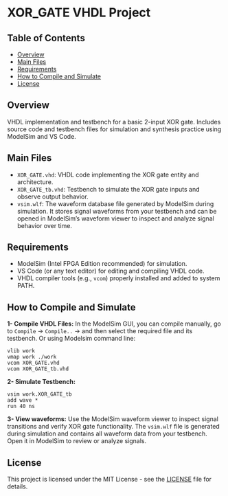 # XOR_GATE VHDL Project
## Table of Contents
- [Overview](#overview)
- [Main Files](#main-files)
- [Requirements](#requirements)
- [How to Compile and Simulate](#how-to-compile-and-simulate)
- [License](#license)

## Overview
VHDL implementation and testbench for a basic 2-input XOR gate. Includes source code and testbench files for simulation and synthesis practice using ModelSim and VS Code.

## Main Files
- `XOR_GATE.vhd`: VHDL code implementing the XOR gate entity and architecture.
- `XOR_GATE_tb.vhd`: Testbench to simulate the XOR gate inputs and observe output behavior.
- `vsim.wlf`: The waveform database file generated by ModelSim during simulation. It stores signal waveforms from your testbench and can be opened in ModelSim’s waveform viewer to inspect and analyze signal behavior over time.

## Requirements
- ModelSim (Intel FPGA Edition recommended) for simulation.
- VS Code (or any text editor) for editing and compiling VHDL code.
- VHDL compiler tools (e.g., `vcom`) properly installed and added to system PATH.

## How to Compile and Simulate
**1- Compile VHDL Files:** In the ModelSim GUI, you can compile manually, go to `Compile` -> `Compile..` -> and then select the required file and its testbench.
Or using Modelsim command line:
```pgsql 
vlib work
vmap work ./work
vcom XOR_GATE.vhd
vcom XOR_GATE_tb.vhd
```

**2- Simulate Testbench:**
```pgsql 
vsim work.XOR_GATE_tb
add wave *
run 40 ns
```
**3- View waveforms:**
Use the ModelSim waveform viewer to inspect signal transitions and verify XOR gate functionality.
The `vsim.wlf` file is generated during simulation and contains all waveform data from your testbench. Open it in ModelSim to review or analyze signals.

## License
This project is licensed under the MIT License - see the [LICENSE](LICENSE) file for details.

